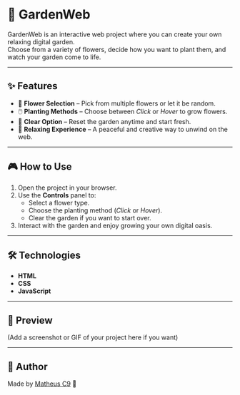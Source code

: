# 🌱 GardenWeb

GardenWeb is an interactive web project where you can create your own relaxing digital garden.  
Choose from a variety of flowers, decide how you want to plant them, and watch your garden come to life.

---

## ✨ Features
- 🌸 **Flower Selection** – Pick from multiple flowers or let it be random.  
- 🖱️ **Planting Methods** – Choose between *Click* or *Hover* to grow flowers.  
- 🧹 **Clear Option** – Reset the garden anytime and start fresh.  
- 🌿 **Relaxing Experience** – A peaceful and creative way to unwind on the web.  

---

## 🎮 How to Use
1. Open the project in your browser.  
2. Use the **Controls** panel to:
   - Select a flower type.  
   - Choose the planting method (*Click* or *Hover*).  
   - Clear the garden if you want to start over.  
3. Interact with the garden and enjoy growing your own digital oasis.  

---

## 🛠️ Technologies
- **HTML**  
- **CSS**  
- **JavaScript**  

---

## 📸 Preview
(Add a screenshot or GIF of your project here if you want)

---

## 👤 Author
Made by [Matheus C9](https://github.com/matheusc9) 🌻
